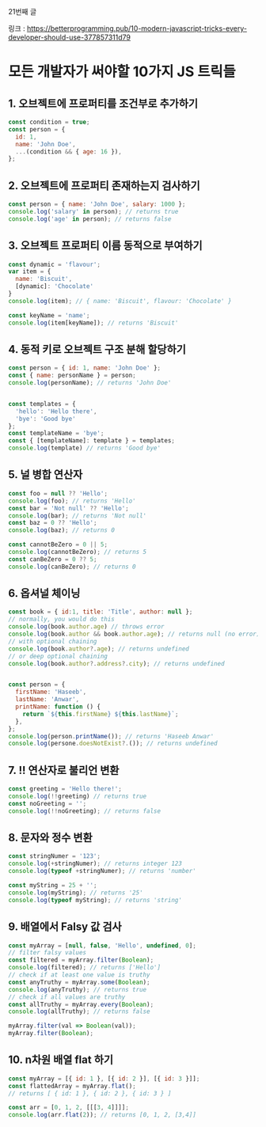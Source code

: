 21번째 글

링크 : https://betterprogramming.pub/10-modern-javascript-tricks-every-developer-should-use-377857311d79


# 모든 개발자가 써야할 10가지 JS 트릭들


## 1. 오브젝트에 프로퍼티를 조건부로 추가하기
```javascript
const condition = true;
const person = {
  id: 1,
  name: 'John Doe',
  ...(condition && { age: 16 }),
};
```

## 2. 오브젝트에 프로퍼티 존재하는지 검사하기
```javascript
const person = { name: 'John Doe', salary: 1000 };
console.log('salary' in person); // returns true
console.log('age' in person); // returns false
```

## 3. 오브젝트 프로퍼티 이름 동적으로 부여하기
```javascript
const dynamic = 'flavour';
var item = {
  name: 'Biscuit',
  [dynamic]: 'Chocolate'
}
console.log(item); // { name: 'Biscuit', flavour: 'Chocolate' }

const keyName = 'name';
console.log(item[keyName]); // returns 'Biscuit'
```


## 4. 동적 키로 오브젝트 구조 분해 할당하기
```javascript
const person = { id: 1, name: 'John Doe' };
const { name: personName } = person;
console.log(personName); // returns 'John Doe'


const templates = {
  'hello': 'Hello there',
  'bye': 'Good bye'
};
const templateName = 'bye';
const { [templateName]: template } = templates;
console.log(template) // returns 'Good bye'
```

## 5. 널 병합 연산자
```javascript
const foo = null ?? 'Hello';
console.log(foo); // returns 'Hello'
const bar = 'Not null' ?? 'Hello';
console.log(bar); // returns 'Not null'
const baz = 0 ?? 'Hello';
console.log(baz); // returns 0

const cannotBeZero = 0 || 5;
console.log(cannotBeZero); // returns 5
const canBeZero = 0 ?? 5;
console.log(canBeZero); // returns 0
```

## 6. 옵셔널 체이닝
```javascript
const book = { id:1, title: 'Title', author: null };
// normally, you would do this
console.log(book.author.age) // throws error
console.log(book.author && book.author.age); // returns null (no error)
// with optional chaining
console.log(book.author?.age); // returns undefined
// or deep optional chaining
console.log(book.author?.address?.city); // returns undefined


const person = {
  firstName: 'Haseeb',
  lastName: 'Anwar',
  printName: function () {
    return `${this.firstName} ${this.lastName}`;
  },
};
console.log(person.printName()); // returns 'Haseeb Anwar'
console.log(persone.doesNotExist?.()); // returns undefined
```

## 7. !! 연산자로 불리언 변환
```javascript
const greeting = 'Hello there!';
console.log(!!greeting) // returns true
const noGreeting = '';
console.log(!!noGreeting); // returns false
```

## 8. 문자와 정수 변환
```javascript
const stringNumer = '123';
console.log(+stringNumer); // returns integer 123
console.log(typeof +stringNumer); // returns 'number'

const myString = 25 + '';
console.log(myString); // returns '25'
console.log(typeof myString); // returns 'string'
```

## 9. 배열에서 Falsy 값 검사
```javascript
const myArray = [null, false, 'Hello', undefined, 0];
// filter falsy values
const filtered = myArray.filter(Boolean);
console.log(filtered); // returns ['Hello']
// check if at least one value is truthy
const anyTruthy = myArray.some(Boolean);
console.log(anyTruthy); // returns true
// check if all values are truthy
const allTruthy = myArray.every(Boolean);
console.log(allTruthy); // returns false

myArray.filter(val => Boolean(val));
myArray.filter(Boolean);
```

## 10. n차원 배열 flat 하기
```javascript
const myArray = [{ id: 1 }, [{ id: 2 }], [{ id: 3 }]];
const flattedArray = myArray.flat(); 
// returns [ { id: 1 }, { id: 2 }, { id: 3 } ]

const arr = [0, 1, 2, [[[3, 4]]]];
console.log(arr.flat(2)); // returns [0, 1, 2, [3,4]]
```
